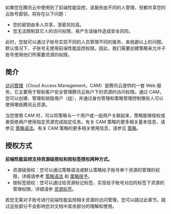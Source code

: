 如果您在腾讯云中使用到了前端性能监控，该服务由不同的人管理，但都共享您的云账号密钥，将存在以下问题：
- 您的密钥由多人共享，泄密风险高。
- 您无法限制其它人的访问权限，易产生误操作造成安全风险。

此时，您就可以通过子账号实现不同的人员管理不同的服务，来规避以上的问题。默认情况下，子账号无使用前端性能监控权限。因此，我们需要创建策略来允许子账号使用他们所需要资源的权限。

## 简介
[访问管理](https://cloud.tencent.com/document/product/598)（Cloud Access Management，CAM）是腾讯云提供的一套 Web 服务，它主要用于帮助客户安全管理腾讯云账户下的资源的访问权限。通过 CAM，您可以创建、管理和销毁用户（组），并通过身份管理和策略管理控制哪些人可以使用哪些腾讯云资源。

当您使用 CAM 时，可以将策略与一个用户或一组用户关联起来，策略能够授权或者拒绝用户使用指定资源完成指定任务。有关 CAM 策略的更多相关基本信息，请参见 [策略语法](https://cloud.tencent.com/document/product/598/10596)。有关 CAM 策略的更多相关使用信息，请参见 [策略](https://cloud.tencent.com/document/product/598/10601)。

## 授权方式


**前端性能监控支持资源级授权和按标签授权两种方式。**

- 资源级授权：您可以通过策略语法或默认策略给子账号单个资源的管理的权限，详细请参考 [策略语法](https://cloud.tencent.com/document/product/1464/58151) 和 [策略授予](https://cloud.tencent.com/document/product/1464/58150)。
- 按标签授权：您可以通过给资源标记标签，实现给子账号对应的标签下资源的管理权限，详细请参 [资源标签](https://cloud.tencent.com/document/product/1464/58152)。

若您无需对子账号进行前端性能监控相关资源的访问管理，您可以跳过此章节。跳过这些部分不会影响您对文档中其余部分的理解和使用。
